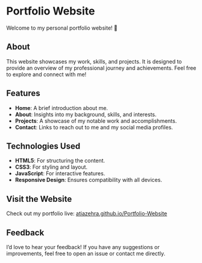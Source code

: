 # Portfolio Website

Welcome to my personal portfolio website! 🌟  

## About
This website showcases my work, skills, and projects. It is designed to provide an overview of my professional journey and achievements. Feel free to explore and connect with me!

## Features
- **Home**: A brief introduction about me.
- **About**: Insights into my background, skills, and interests.
- **Projects**: A showcase of my notable work and accomplishments.
- **Contact**: Links to reach out to me and my social media profiles.

## Technologies Used
- **HTML5**: For structuring the content.
- **CSS3**: For styling and layout.
- **JavaScript**: For interactive features.
- **Responsive Design**: Ensures compatibility with all devices.

## Visit the Website
Check out my portfolio live: [atiazehra.github.io/Portfolio-Website](https://atiazehra.github.io/Portfolio-Website/)

## Feedback
I’d love to hear your feedback! If you have any suggestions or improvements, feel free to open an issue or contact me directly.

